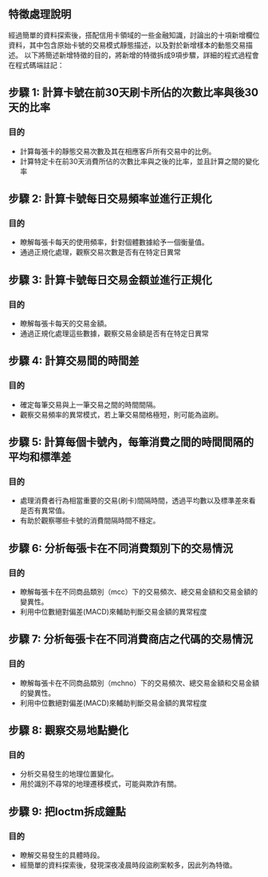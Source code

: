 ## 特徵處理說明
經過簡單的資料探索後，搭配信用卡領域的一些金融知識，討論出的十項新增欄位資料，其中包含原始卡號的交易模式靜態描述，以及對於新增樣本的動態交易描述。
以下將簡述新增特徵的目的，將新增的特徵拆成9項步驟，詳細的程式過程會在程式碼端註記：

## 步驟 1: 計算卡號在前30天刷卡所佔的次數比率與後30天的比率

### 目的
- 計算每張卡的靜態交易次數及其在相應客戶所有交易中的比例。
- 計算特定卡在前30天消費所佔的次數比率與之後的比率，並且計算之間的變化率

## 步驟 2: 計算卡號每日交易頻率並進行正規化

### 目的
- 瞭解每張卡每天的使用頻率，針對個體數據給予一個衡量值。
- 通過正規化處理，觀察交易次數是否有在特定日異常

## 步驟 3: 計算卡號每日交易金額並進行正規化

### 目的
- 瞭解每張卡每天的交易金額。
- 通過正規化處理這些數據，觀察交易金額是否有在特定日異常

## 步驟 4: 計算交易間的時間差

### 目的
- 確定每筆交易與上一筆交易之間的時間間隔。
- 觀察交易頻率的異常模式，若上筆交易間格極短，則可能為盜刷。

## 步驟 5: 計算每個卡號內，每筆消費之間的時間間隔的平均和標準差

### 目的
- 處理消費者行為相當重要的交易(刷卡)間隔時間，透過平均數以及標準差來看是否有異常值。
- 有助於觀察哪些卡號的消費間隔時間不穩定。

## 步驟 6: 分析每張卡在不同消費類別下的交易情況

### 目的
- 瞭解每張卡在不同商品類別（mcc）下的交易頻次、總交易金額和交易金額的變異性。
- 利用中位數絕對偏差(MACD)來輔助判斷交易金額的異常程度

## 步驟 7: 分析每張卡在不同消費商店之代碼的交易情況

### 目的
- 瞭解每張卡在不同商品類別（mchno）下的交易頻次、總交易金額和交易金額的變異性。
- 利用中位數絕對偏差(MACD)來輔助判斷交易金額的異常程度

## 步驟 8: 觀察交易地點變化

### 目的
- 分析交易發生的地理位置變化。
- 用於識別不尋常的地理遷移模式，可能與欺詐有關。

## 步驟 9: 把loctm拆成鐘點

### 目的
- 瞭解交易發生的具體時段。
- 經簡單的資料探索後，發現深夜凌晨時段盜刷案較多，因此列為特徵。
